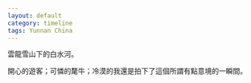 ```yaml
---
layout: default
category: timeline
tags: Yunnan China
---
```


雲龍雪山下的白水河。

開心的遊客；可憐的氂牛；冷漠的我還是拍下了這個所謂有點意境的一瞬間。

<img src="{{ site_url }}/img/posts/2017-10-21-baishuihe.jpg" alt="">

